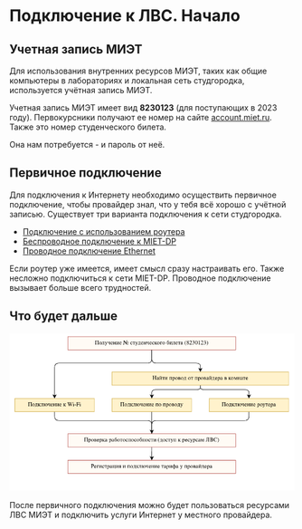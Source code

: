 # Подключение к ЛВС. Начало

## Учетная запись МИЭТ

 Для использования внутренних ресурсов МИЭТ, таких как общие компьютеры в лабораториях и локальная сеть студгородка, используется учётная запись МИЭТ.
 
Учетная запись МИЭТ имеет вид __8230123__ (для поступающих в 2023 году). Первокурсники получают ее номер на сайте [account.miet.ru](account.miet.ru). Также это номер студенческого билета.

Она нам потребуется - и пароль от неё.

## Первичное подключение

Для подключения к Интернету необходимо осуществить первичное подключение, чтобы провайдер знал, что у тебя всё хорошо с учётной записью. Существует три варианта подключения к сети студгородка.

* [Подключение с использованием роутера](./2-router.md)
* [Беспроводное подключение к MIET-DP](./2-wireless.md)
* [Проводное подключение Ethernet](./2-wired.md)

Если роутер уже имеется, имеет смысл сразу настраивать его. Также несложно подключиться к сети MIET-DP. Проводное подключение вызывает больше всего трудностей.

## Что будет дальше

<p align="center">
<img src="./img/img0.png">
</p>

После первичного подключения можно будет пользоваться ресурсами ЛВС МИЭТ и подключить услуги Интернет у местного провайдера.